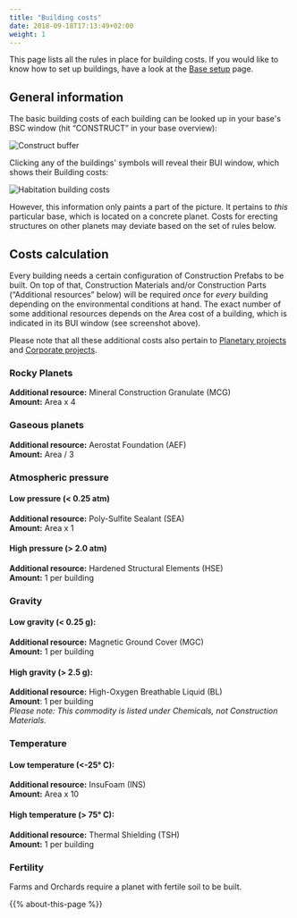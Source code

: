 ```yaml
---
title: "Building costs"
date: 2018-09-18T17:13:49+02:00
weight: 1
---
```


This page lists all the rules in place for building costs. If you would like to know how to set up buildings, have a look at the [Base setup](../../tutorials/base-setup/) page.

## General information

The basic building costs of each building can be looked up in your base's BSC window (hit “CONSTRUCT” in your base overview):

![Construct buffer](construct-buffer-pioneer-habitation.jpg)

Clicking any of the buildings' symbols will reveal their BUI window, which shows their Building costs:

![Habitation building costs](pioneer-habitation-details.jpg)


However, this information only paints a part of the picture. It pertains to _this_ particular base, which is located on a concrete planet. Costs for erecting structures on other planets may deviate based on the set of rules below. 

## Costs calculation

Every building needs a certain configuration of Construction Prefabs to be built. On top of that, Construction Materials and/or Construction Parts (“Additional resources” below) will be required _once_ for _every_ building depending on the environmental conditions at hand. The exact number of some additional resources depends on the Area cost of a building, which is indicated in its BUI window (see screenshot above).

Please note that all these additional costs also pertain to [Planetary projects](../../tutorials/planetary-projects) and [Corporate projects](../../tutorials/corporations/#corporate-actions-and-projects).

### Rocky Planets

__Additional resource:__ Mineral Construction Granulate (MCG)  
__Amount:__ Area x 4

### Gaseous planets
__Additional resource:__ Aerostat Foundation (AEF)  
__Amount:__ Area / 3

### Atmospheric pressure  

#### Low pressure (< 0.25 atm)

__Additional resource:__ Poly-Sulfite Sealant (SEA)  
__Amount:__ Area x 1

#### High pressure (> 2.0 atm)

__Additional resource:__ Hardened Structural Elements (HSE)  
__Amount:__ 1 per building

### Gravity

#### Low gravity (< 0.25 g):

__Additional resource:__ Magnetic Ground Cover (MGC)  
__Amount:__ 1 per building

#### High gravity (> 2.5 g):

__Additional resource:__ High-Oxygen Breathable Liquid (BL)  
__Amount__: 1 per building  
_Please note: This commodity is listed under Chemicals, not Construction Materials._

### Temperature

#### Low temperature (<-25° C):

__Additional resource:__ InsuFoam (INS)  
__Amount:__ Area x 10

#### High temperature (> 75° C):

__Additional resource:__ Thermal Shielding (TSH)  
__Amount:__ 1 per building

### Fertility
Farms and Orchards require a planet with fertile soil to be built.

{{% about-this-page %}}
